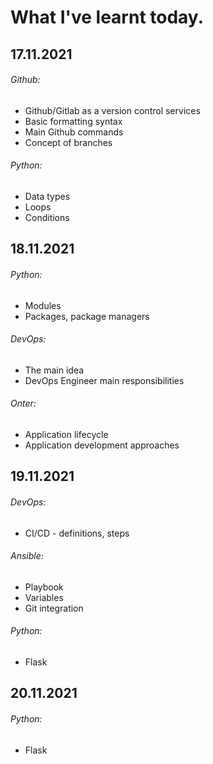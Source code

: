 # What I've learnt today.

## 17.11.2021
###### Github:
- Github/Gitlab as a version control services
- Basic formatting syntax
- Main Github commands
- Concept of branches 
###### Python:
- Data types
- Loops
- Conditions
## 18.11.2021
###### Python:
- Modules
- Packages, package managers
###### DevOps:
- The main idea
- DevOps Engineer main responsibilities
 ###### Onter:
 - Application lifecycle
 - Application development approaches
## 19.11.2021
###### DevOps:
- CI/CD - definitions, steps
###### Ansible:
- Playbook
- Variables
- Git integration
###### Python:
- Flask
## 20.11.2021
###### Python:
- Flask
